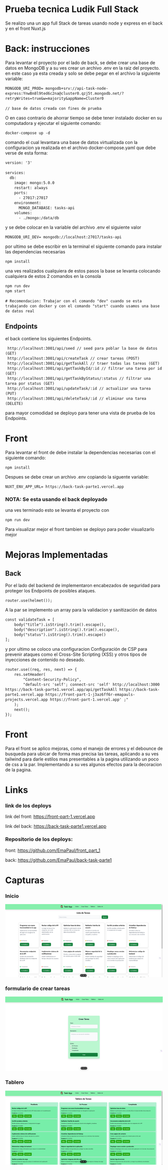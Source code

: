 
# Prueba tecnica Ludik Full Stack

Se realizo una un app full Stack de tareas usando node y express en el back y en el front Nuxt.js

# Back: instrucciones
Para levantar el proyecto por el lado de back, se debe crear una base de datos en MongoDB y a su ves crear un archivo .env en la raiz del proyecto. en este caso ya esta creada y solo se debe pegar en el archivo la siguiente variable:
```
MONGODB_URI_PROD= mongodb+srv://api-task-node-express:YnwBn8l9ted6c2na@cluster0.qzj5t.mongodb.net/?retryWrites=true&w=majority&appName=Cluster0

// base de datos creada con fines de prueba

``` 

O en caso contrario de ahorrar tiempo se debe tener instalado docker en su computadora y ejecutar el siguiente comando:

```
docker-compose up -d

```

comando el cual levantara una base de datos virtualizada con la configuracion ya realizada en el archivo docker-compose.yaml que debe verse de esta forma:

```
version: '3'

services:
  db:
    image: mongo:5.0.0
    restart: always
    ports:
      - 27017:27017
    environment:
      MONGO_DATABASE: tasks-api  
    volumes:
      - ./mongo:/data/db

```

y se debe colocar en la variable del archivo .env el siguiente valor
```
MONGODB_URI_DEV= mongodb://localhost:27017/tasks-api

``` 
por ultimo se debe escribir en la terminal el siguiente comando para instalar las dependencias necesarias
```
npm install

```
una ves realizados cualquiera de estos pasos la base se levanta colocando cualquiera de estos 2 comandos en la consola

```
npm run dev
npm start

# Recomendacion: Trabajar con el comando "dev" cuando se esta trabajando con docker y con el comando "start" cuando usamos una base de datos real

```

## Endpoints
el back contiene los siguientes Endpoints.
```
 http://localhost:3001/api/seed // seed para poblar la base de datos (GET)
 http://localhost:3001/api/createTask // crear tareas (POST)
 http://localhost:3001/api/getTaskAll // traer todas las tareas (GET)
 http://localhost:3001/api/getTaskById/:id // filtrar una tarea por id (GET)
 http://localhost:3001/api/getTaskByStatus/:status // filtrar una tarea por status (GET)
 http://localhost:3001/api/updateTask/:id // actualizar una tarea (PUT)
 http://localhost:3001/api/deleteTask/:id // eliminar una tarea (DELETE)

``` 
para mayor comodidad se deployo para tener una vista de prueba de los Endpoints.



# Front

Para levantar el front de debe instalar la dependencias necesarias con el siguiente comando:
```
npm install
```
Despues se debe crear un archivo .env copiando la siguente variable:

```
NUXT_ENV_APP_URL= https://back-task-parte1.vercel.app
```
### NOTA:  Se esta usando el back deployado 
una ves terminado esto se levanta el proyecto con 
```
npm run dev
```
Para visualizar mejor el front tambien se deployo para poder visualizarlo mejor

# Mejoras Implementadas

## Back
Por el lado del backend de implementaron encabezados de seguridad para proteger los Endpoints de posibles ataques.

```
router.use(helmet());

```

A la par se implemento un array para la validacion y sanitización de datos
```
const validateTask = [
    body("title").isString().trim().escape(),
    body("description").isString().trim().escape(),
    body("status").isString().trim().escape()
];
```

y por ultimo se coloco  una configuracion Configuración de CSP para prevenir ataques 
como el Cross-Site Scripting (XSS) y otros tipos de inyecciones de contenido no deseado.

```
router.use((req, res, next) => {
    res.setHeader(
        "Content-Security-Policy",
        "default-src 'self'; connect-src 'self' http://localhost:3000 https://back-task-parte1.vercel.app/api/getTaskAll https://back-task-parte1.vercel.app https://front-part-1-j3az6ff6r-emapauls-projects.vercel.app https://front-part-1.vercel.app' ;"
    );
    next();
});
```

# Front
Para el front se aplico mejoras, como el manejo de errores y el debounce de busqueda para ubicar de forma mas precisa las tareas, aplicando a su ves tailwind para darle estilos mas presentables a la pagina utilizando un poco de css a la par. Implementando a su ves algunos efectos para la decoracion de la pagina.

# Links

### link de los deploys
link del front: https://front-part-1.vercel.app

link del back: https://back-task-parte1.vercel.app

### Repositorio de los deploys:
front: https://github.com/EmaPaul/front_part_1

back: https://github.com/EmaPaul/back-task-parte1

# Capturas

### Inicio
![alt text](image.png)

### formulario de crear tareas
![alt text](image-1.png)

### Tablero
![alt text](image-2.png)